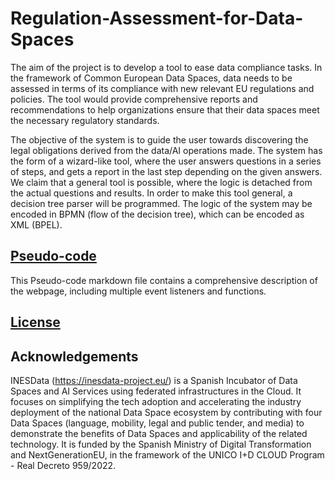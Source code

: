 # Regulation-Assessment-for-Data-Spaces

The aim of the project is to develop a tool to ease data compliance tasks. 
In the framework of Common European Data Spaces, data needs to be assessed in terms of its compliance with new relevant EU regulations and policies. 
The tool would provide comprehensive reports and recommendations to help organizations ensure that their data spaces meet the necessary regulatory standards.

The objective of the system is to guide the user towards discovering the legal obligations derived from the data/AI operations made.
The system has the form of a wizard-like tool, where the user answers questions in a series of steps, and gets a report in the last step depending on the given answers.
We claim that a general tool is possible, where the logic is detached from the actual questions and results.
In order to make this tool general, a decision tree parser will be programmed. The logic of the system may be encoded in BPMN (flow of the decision tree), which can be encoded as XML (BPEL).

## [Pseudo-code](PSEUDOCODE.md)
This Pseudo-code markdown file contains a comprehensive description of the webpage, including multiple event listeners and functions.

## [License](LICENSE)

## Acknowledgements
INESData (https://inesdata-project.eu/) is a Spanish Incubator of Data Spaces and AI Services using federated infrastructures in the Cloud. It focuses on simplifying the tech adoption and accelerating the industry deployment of the national Data Space ecosystem by contributing with four Data Spaces (language, mobility, legal and public tender, and media) to demonstrate the benefits of Data Spaces and applicability of the related technology. It is funded by the Spanish Ministry of Digital Transformation and NextGenerationEU, in the framework of the UNICO I+D CLOUD Program - Real Decreto 959/2022.

